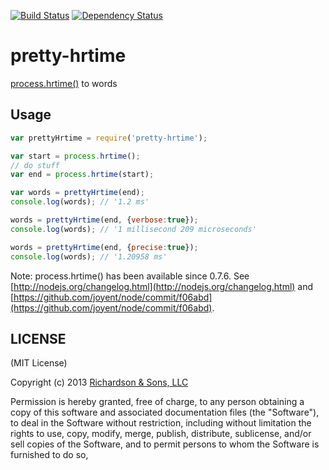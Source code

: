 [![Build Status](https://secure.travis-ci.org/robrich/pretty-hrtime.png?branch=master)](https://travis-ci.org/robrich/pretty-hrtime)
[![Dependency Status](https://david-dm.org/robrich/pretty-hrtime.png)](https://david-dm.org/robrich/pretty-hrtime)

pretty-hrtime
============

[process.hrtime()](http://nodejs.org/api/process.html#process_process_hrtime) to words

Usage
-----

```javascript
var prettyHrtime = require('pretty-hrtime');

var start = process.hrtime();
// do stuff
var end = process.hrtime(start);

var words = prettyHrtime(end);
console.log(words); // '1.2 ms'

words = prettyHrtime(end, {verbose:true});
console.log(words); // '1 millisecond 209 microseconds'

words = prettyHrtime(end, {precise:true});
console.log(words); // '1.20958 ms'
```

Note: process.hrtime() has been available since 0.7.6.
See [http://nodejs.org/changelog.html](http://nodejs.org/changelog.html)
and [https://github.com/joyent/node/commit/f06abd](https://github.com/joyent/node/commit/f06abd).

LICENSE
-------

(MIT License)

Copyright (c) 2013 [Richardson & Sons, LLC](http://richardsonandsons.com/)

Permission is hereby granted, free of charge, to any person obtaining
a copy of this software and associated documentation files (the
"Software"), to deal in the Software without restriction, including
without limitation the rights to use, copy, modify, merge, publish,
distribute, sublicense, and/or sell copies of the Software, and to
permit persons to whom the Software is furnished to do so,